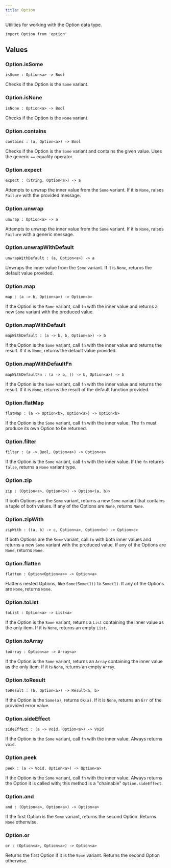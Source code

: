 ```yaml
---
title: Option
---
```


Utilities for working with the Option data type.

```grain
import Option from 'option'
```

## Values

### Option.**isSome**

```grain
isSome : Option<a> -> Bool
```

Checks if the Option is the `Some` variant.

### Option.**isNone**

```grain
isNone : Option<a> -> Bool
```

Checks if the Option is the `None` variant.

### Option.**contains**

```grain
contains : (a, Option<a>) -> Bool
```

Checks if the Option is the `Some` variant and contains the given value. Uses the generic `==` equality operator.

### Option.**expect**

```grain
expect : (String, Option<a>) -> a
```

Attempts to unwrap the inner value from the `Some` variant. If it is `None`, raises `Failure` with the provided message.

### Option.**unwrap**

```grain
unwrap : Option<a> -> a
```

Attempts to unwrap the inner value from the `Some` variant. If it is `None`, raises `Failure` with a generic message.

### Option.**unwrapWithDefault**

```grain
unwrapWithDefault : (a, Option<a>) -> a
```

Unwraps the inner value from the `Some` variant. If it is `None`, returns the default value provided.

### Option.**map**

```grain
map : (a -> b, Option<a>) -> Option<b>
```

If the Option is the `Some` variant, call `fn` with the inner value and returns a new `Some` variant with the produced value.

### Option.**mapWithDefault**

```grain
mapWithDefault : (a -> b, b, Option<a>) -> b
```

If the Option is the `Some` variant, call `fn` with the inner value and returns the result. If it is `None`, returns the default value provided.

### Option.**mapWithDefaultFn**

```grain
mapWithDefaultFn : (a -> b, () -> b, Option<a>) -> b
```

If the Option is the `Some` variant, call `fn` with the inner value and returns the result. If it is `None`, returns the result of the default function provided.

### Option.**flatMap**

```grain
flatMap : (a -> Option<b>, Option<a>) -> Option<b>
```

If the Option is the `Some` variant, call `fn` with the inner value. The `fn` must produce its own Option to be returned.

### Option.**filter**

```grain
filter : (a -> Bool, Option<a>) -> Option<a>
```

If the Option is the `Some` variant, call `fn` with the inner value. If the `fn` returns `false`, returns a `None` variant type.

### Option.**zip**

```grain
zip : (Option<a>, Option<b>) -> Option<(a, b)>
```

If both Options are the `Some` variant, returns a new `Some` variant that contains a tuple of both values. If any of the Options are `None`, returns `None`.

### Option.**zipWith**

```grain
zipWith : ((a, b) -> c, Option<a>, Option<b>) -> Option<c>
```

If both Options are the `Some` variant, call `fn` with both inner values and returns a new `Some` variant with the produced value. If any of the Options are `None`, returns `None`.

### Option.**flatten**

```grain
flatten : Option<Option<a>> -> Option<a>
```

Flattens nested Options, like `Some(Some(1))` to `Some(1)`. If any of the Options are `None`, returns `None`.

### Option.**toList**

```grain
toList : Option<a> -> List<a>
```

If the Option is the `Some` variant, returns a `List` containing the inner value as the only item. If it is `None`, returns an empty `List`.

### Option.**toArray**

```grain
toArray : Option<a> -> Array<a>
```

If the Option is the `Some` variant, returns an `Array` containing the inner value as the only item. If it is `None`, returns an empty `Array`.

### Option.**toResult**

```grain
toResult : (b, Option<a>) -> Result<a, b>
```

If the Option is the `Some(a)`, returns `Ok(a)`. If it is `None`, returns an `Err` of the provided error value.

### Option.**sideEffect**

```grain
sideEffect : (a -> Void, Option<a>) -> Void
```

If the Option is the `Some` variant, call `fn` with the inner value. Always returns `void`.

### Option.**peek**

```grain
peek : (a -> Void, Option<a>) -> Option<a>
```

If the Option is the `Some` variant, call `fn` with the inner value. Always returns the Option it is called with; this method is a "chainable" `Option.sideEffect`.

### Option.**and**

```grain
and : (Option<a>, Option<a>) -> Option<a>
```

If the first Option is the `Some` variant, returns the second Option. Returns `None` otherwise.

### Option.**or**

```grain
or : (Option<a>, Option<a>) -> Option<a>
```

Returns the first Option if it is the `Some` variant. Returns the second Option otherwise.
